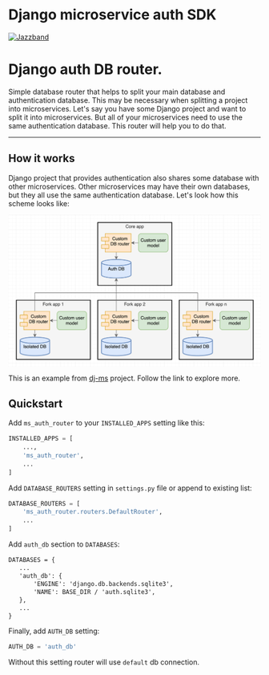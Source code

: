 # Django microservice auth SDK

[![Jazzband](https://jazzband.co/static/img/badge.svg)](https://jazzband.co/)

# Django auth DB router.

Simple database router that helps to split your main database and authentication database.
This may be necessary when splitting a project into microservices.
Let's say you have some Django project and want to split it into microservices.
But all of your microservices need to use the same authentication database.
This router will help you to do that.

---


## How it works
Django project that provides authentication also shares some database with other microservices.
Other microservices may have their own databases, but they all use the same authentication database.
Let's look how this scheme looks like:
<p align="center">
  <img src="docs/media/scheme.png" alt="How it works" align="center">
</p>

This is an example from [dj-ms](https://github.com/dj-ms/dj-ms-core) project.
Follow the link to explore more.


## Quickstart

Add `ms_auth_router` to your `INSTALLED_APPS` setting like this:
```python
INSTALLED_APPS = [
    ...,
    'ms_auth_router',
    ...
]
```

Add `DATABASE_ROUTERS` setting in `settings.py` file or append to existing list:
```python
DATABASE_ROUTERS = [
    'ms_auth_router.routers.DefaultRouter',
    ...
]
```

Add `auth_db` section to `DATABASES`:
```pycon
DATABASES = {
   ...
   'auth_db': {
       'ENGINE': 'django.db.backends.sqlite3',
       'NAME': BASE_DIR / 'auth.sqlite3',
   },
   ...
}
```

Finally, add `AUTH_DB` setting:
```python
AUTH_DB = 'auth_db'
```

Without this setting router will use `default` db connection.

